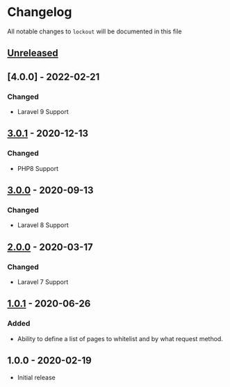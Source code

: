 # Changelog

All notable changes to `lockout` will be documented in this file

## [Unreleased]

## [4.0.0] - 2022-02-21

### Changed

- Laravel 9 Support

## [3.0.1] - 2020-12-13

### Changed

- PHP8 Support

## [3.0.0] - 2020-09-13

### Changed

- Laravel 8 Support

## [2.0.0] - 2020-03-17

### Changed

- Laravel 7 Support

## [1.0.1] - 2020-06-26

### Added

- Ability to define a list of pages to whitelist and by what request method.

## 1.0.0 - 2020-02-19

- Initial release

[Unreleased]: https://github.com/rappasoft/laravel-boilerplate/compare/v3.0.1...develop
[3.0.1]: https://github.com/rappasoft/laravel-boilerplate/compare/v3.0.0...v3.0.1
[3.0.0]: https://github.com/rappasoft/laravel-boilerplate/compare/v2.0.0...v3.0.0
[2.0.0]: https://github.com/rappasoft/laravel-boilerplate/compare/v1.0.1...v2.0.0
[1.0.1]: https://github.com/rappasoft/laravel-boilerplate/compare/v1.0.0...v1.0.1
